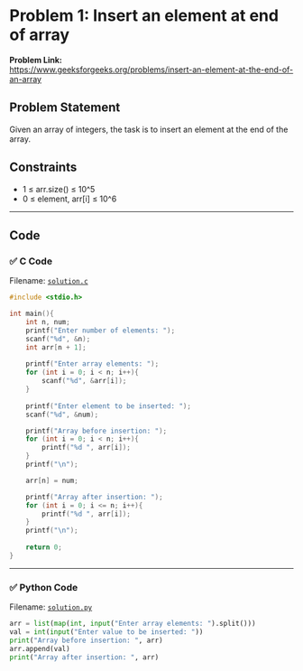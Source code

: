 # Problem 1: Insert an element at end of array

**Problem Link:**  
https://www.geeksforgeeks.org/problems/insert-an-element-at-the-end-of-an-array

## Problem Statement
Given an array of integers, the task is to insert an element at the end of the array.

## Constraints
- 1 ≤ arr.size() ≤ 10^5
- 0 ≤ element, arr[i] ≤ 10^6

---

## Code

### ✅ C Code
Filename: [`solution.c`](./solution.c)

```c
#include <stdio.h>

int main(){
	int n, num;
	printf("Enter number of elements: ");
	scanf("%d", &n);
	int arr[n + 1];
	
	printf("Enter array elements: ");
	for (int i = 0; i < n; i++){
		scanf("%d", &arr[i]);
	}
	
	printf("Enter element to be inserted: ");
	scanf("%d", &num);

	printf("Array before insertion: ");
	for (int i = 0; i < n; i++){
		printf("%d ", arr[i]);
	}
	printf("\n");

	arr[n] = num;

	printf("Array after insertion: ");
	for (int i = 0; i <= n; i++){
		printf("%d ", arr[i]);
	}
	printf("\n");
	
	return 0;
}
```

---

### ✅ Python Code
Filename: [`solution.py`](./solution.py)

```python
arr = list(map(int, input("Enter array elements: ").split()))
val = int(input("Enter value to be inserted: "))
print("Array before insertion: ", arr)
arr.append(val)
print("Array after insertion: ", arr)
```
